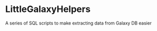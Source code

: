 LittleGalaxyHelpers
===================

A series of SQL scripts to make extracting data from Galaxy DB easier
